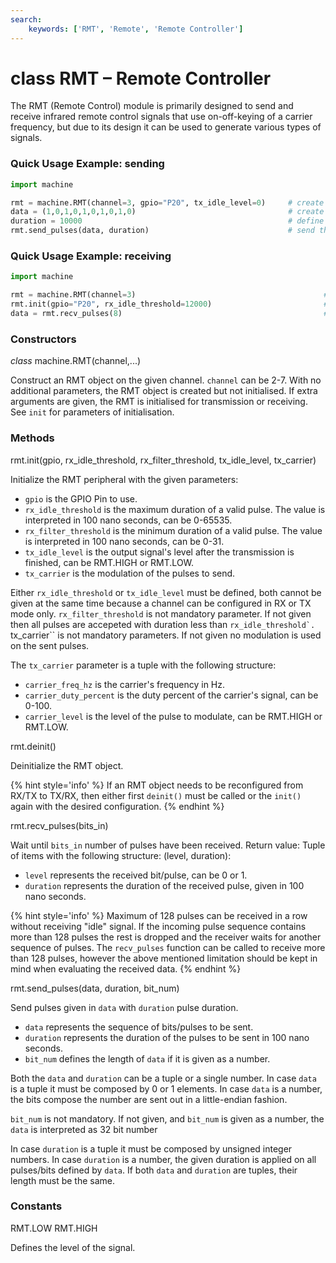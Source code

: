 ```yaml
---
search:
    keywords: ['RMT', 'Remote', 'Remote Controller']
---
```


# class RMT – Remote Controller

The RMT (Remote Control) module is primarily designed to send and receive infrared remote control signals that
use on-off-keying of a carrier frequency, but due to its design it can be used to generate various types of signals.

### Quick Usage Example: sending

```python
import machine

rmt = machine.RMT(channel=3, gpio="P20", tx_idle_level=0)     # create a RMT object for transmission
data = (1,0,1,0,1,0,1,0,1,0)                                  # create series of bits to send
duration = 10000                                              # define duration of the bits: 1 ms
rmt.send_pulses(data, duration)                               # send the data
```

### Quick Usage Example: receiving

```python
import machine

rmt = machine.RMT(channel=3)                                          # create a RMT object
rmt.init(gpio="P20", rx_idle_threshold=12000)                         # Configure init for receiving
data = rmt.recv_pulses(8)                                             # wait for 8 pulses/bits  
```

### Constructors
<class><i>class</i> machine.RMT(channel,...)</class>

Construct an RMT object on the given channel. ``channel`` can be 2-7. With no additional parameters, the RMT object is created but not initialised. If extra arguments are given, the RMT is initialised for transmission or receiving. See ``init`` for parameters of initialisation.

### Methods

<function>rmt.init(gpio, rx_idle_threshold, rx_filter_threshold, tx_idle_level, tx_carrier)</function>

Initialize the RMT peripheral with the given parameters:

- ``gpio`` is the GPIO Pin to use.
- ``rx_idle_threshold`` is the maximum duration of a valid pulse. The value is interpreted in 100 nano seconds, can be 0-65535.
- ``rx_filter_threshold`` is the minimum duration of a valid pulse. The value is interpreted in 100 nano seconds, can be 0-31.
- ``tx_idle_level`` is the output signal's level after the transmission is finished, can be <constant>RMT.HIGH</constant> or <constant>RMT.LOW</constant>.
- ``tx_carrier`` is the modulation of the pulses to send.

Either ``rx_idle_threshold`` or ``tx_idle_level`` must be defined, both cannot be given at the same time because a channel can be configured in RX or TX mode only.
``rx_filter_threshold`` is not mandatory parameter. If not given then all pulses are accepeted with duration less than ``rx_idle_threshold`.
``tx_carrier`` is not mandatory parameters. If not given no modulation is used on the sent pulses.

The ``tx_carrier`` parameter is a tuple with the following structure:
- ``carrier_freq_hz`` is the carrier's frequency in Hz.
- ``carrier_duty_percent`` is the duty percent of the carrier's signal, can be 0-100.
- ``carrier_level`` is the level of the pulse to modulate, can be <constant>RMT.HIGH</constant> or <constant>RMT.LOW</constant>.

<function>rmt.deinit()</function>

Deinitialize the RMT object.

{% hint style='info' %}
If an RMT object needs to be reconfigured from RX/TX to TX/RX, then either first ``deinit()`` must be called or the ``init()`` again with the desired configuration.
{% endhint %}

<function>rmt.recv_pulses(bits_in)</function>

Wait until ``bits_in`` number of pulses have been received.
Return value: Tuple of items with the following structure:
(level, duration):
- ``level`` represents the received bit/pulse, can be 0 or 1.
- ``duration`` represents the duration of the received pulse, given in 100 nano seconds.

{% hint style='info' %}
Maximum of 128 pulses can be received in a row without receiving "idle" signal. If the incoming pulse sequence contains more than 128 pulses the rest is dropped and the receiver waits for another sequence of pulses.
The ``recv_pulses`` function can be called to receive more than 128 pulses, however the above mentioned limitation should be kept in mind when evaluating the
received data. 
{% endhint %}

<function>rmt.send_pulses(data, duration, bit_num)</function>

Send pulses given in ``data`` with ``duration`` pulse duration.
- ``data`` represents the sequence of bits/pulses to be sent.
- ``duration`` represents the duration of the pulses to be sent in 100 nano seconds.
- ``bit_num`` defines the length of ``data`` if it is given as a number.

Both the ``data`` and ``duration`` can be a tuple or a single number.
In case ``data`` is a tuple it must be composed by 0 or 1 elements.
In case ``data`` is a number, the bits compose the number are sent out in a little-endian fashion.

``bit_num`` is not mandatory. If not given, and ``bit_num`` is given as a number, the ``data`` is interpreted as 32 bit number

In case ``duration`` is a tuple it must be composed by unsigned integer numbers.
In case ``duration`` is a number, the given duration is applied on all pulses/bits defined by ``data``.
If both ``data`` and ``duration`` are tuples, their length must be the same.

### Constants
<constant>RMT.LOW</constant> <constant>RMT.HIGH</constant> 

Defines the level of the signal.
